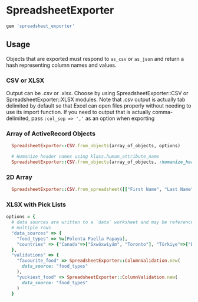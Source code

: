 # SpreadsheetExporter

```ruby
gem 'spreadsheet_exporter'
```


## Usage

Objects that are exported must respond to ```as_csv``` or ```as_json``` and return a hash
representing column names and values.

### CSV or XLSX
Output can be .csv or .xlsx. Choose by using SpreadsheetExporter::CSV or SpreadsheetExporter::XLSX modules.
Note that .csv output is actually tab delimited by default so that Excel can
open files properly without needing to use its import function. If you need to output
that is actually comma-delimited, pass ```:col_sep => ','``` as an option when exporting

### Array of ActiveRecord Objects
```ruby
  SpreadsheetExporter::CSV.from_objects(array_of_objects, options)

  # Humanize header names using klass.human_attribute_name
  SpreadsheetExporter::CSV.from_objects(array_of_objects, :humanize_headers_class => User)
```

### 2D Array
```ruby
  SpreadsheetExporter::CSV.from_spreadsheet([["First Name", "Last Name"], ["Bob", "Hoskins"], ["Roger", "Rabbit"]])
```

### XLSX with Pick Lists

```ruby
options = {
  # data sources are written to a `data` worksheet and may be referenced by
  # multiple rows
  "data_sources" => {
    "food_types" => %w[Polenta Paella Papaya],
    "countries" => {"Canada"=>["Sxwōxwiyám", "Toronto"], "Türkiye"=>["Eskişehir", "İzmir", "İstanbul"]}
  },
  "validations" => {
    "favourite_food" => SpreadsheetExporter::ColumnValidation.new(
      data_source: "food_types"
    ),
    "yuckiest_food" => SpreadsheetExporter::ColumnValidation.new(
      data_source: "food_types"
    )
  }
```
